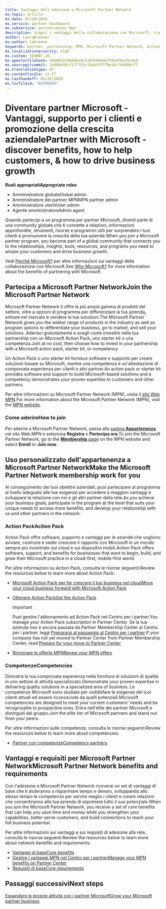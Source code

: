 ```yaml
---
title: Vantaggi dell'adesione a Microsoft Partner Network
ms.topic: article
ms.date: 05/18/2020
ms.service: partner-dashboard
ms.subservice: partnercenter-mpn
description: Scopri i vantaggi della collaborazione con Microsoft, tra cui Microsoft Action Pack, le competenze e le opzioni di programma per entrare nel mercato e vendere le tue soluzioni.
author: LauraBrenner
ms.author: labrenne
keywords: partner, partnership, MPN, Microsoft Partner Network, action pack, MAP, sottoscrizione di action pack, vantaggi, vantaggi MPN, appartenenza, silver, gold, competenze
ms.localizationpriority: high
ms.custom: SEOMAY.20
ms.openlocfilehash: 50b8834704886a9c516550bbde778edf8e39c0a9
ms.sourcegitcommit: 2a980b50cf177753c15ebfd7770e14cf6d486cf7
ms.translationtype: HT
ms.contentlocale: it-IT
ms.lasthandoff: 05/22/2020
ms.locfileid: "83795955"
---
```

# <a name="partner-with-microsoft---discover-benefits-how-to-help-customers--how-to-drive-business-growth"></a><span data-ttu-id="d16d9-104">Diventare partner Microsoft - Vantaggi, supporto per i clienti e promozione della crescita aziendale</span><span class="sxs-lookup"><span data-stu-id="d16d9-104">Partner with Microsoft - discover benefits, how to help customers, & how to drive business growth</span></span>

<span data-ttu-id="d16d9-105">**Ruoli appropriati**</span><span class="sxs-lookup"><span data-stu-id="d16d9-105">**Appropriate roles**</span></span>

- <span data-ttu-id="d16d9-106">Amministratore globale</span><span class="sxs-lookup"><span data-stu-id="d16d9-106">Global admin</span></span>
- <span data-ttu-id="d16d9-107">Amministratore dei partner MPN</span><span class="sxs-lookup"><span data-stu-id="d16d9-107">MPN partner admin</span></span>
- <span data-ttu-id="d16d9-108">Amministratore utenti</span><span class="sxs-lookup"><span data-stu-id="d16d9-108">User admin</span></span>
- <span data-ttu-id="d16d9-109">Agente amministratore</span><span class="sxs-lookup"><span data-stu-id="d16d9-109">Admin agent</span></span>

<span data-ttu-id="d16d9-110">Quando partecipi a un programma per partner Microsoft, diventi parte di una community globale che ti connette a relazioni, informazioni approfondite, strumenti, risorse e programmi utili per sorprendere i tuoi clienti e promuovere la crescita della tua azienda.</span><span class="sxs-lookup"><span data-stu-id="d16d9-110">When you join a Microsoft partner program, you become part of a global community that connects you to the relationships, insights, tools, resources, and programs you need to amaze your customers and drive business growth.</span></span>

<span data-ttu-id="d16d9-111">Vedi [Perché Microsoft?](https://partner.microsoft.com/business-opportunities/why-microsoft) per altre informazioni sui vantaggi della collaborazione con Microsoft.</span><span class="sxs-lookup"><span data-stu-id="d16d9-111">See [Why Microsoft?](https://partner.microsoft.com/business-opportunities/why-microsoft) for more information about the benefits of partnering with Microsoft.</span></span>

## <a name="join-the-microsoft-partner-network"></a><span data-ttu-id="d16d9-112">Partecipa a Microsoft Partner Network</span><span class="sxs-lookup"><span data-stu-id="d16d9-112">Join the Microsoft Partner Network</span></span>

<!-- 12/5/18 The content below was copied and pasted directly from the Membership page of the MPN site (https://partner.microsoft.com/membership)-->

<span data-ttu-id="d16d9-113">Microsoft Partner Network ti offre la più ampia gamma di prodotti del settore, oltre a opzioni di programma per differenziare la tua azienda, entrare nel mercato e vendere le tue soluzioni.</span><span class="sxs-lookup"><span data-stu-id="d16d9-113">The Microsoft Partner Network gives you the widest range of products in the industry as well as program options to differentiate your business, go to market, and sell your solutions.</span></span> <span data-ttu-id="d16d9-114">Aderisci gratuitamente e scegli come investire nella tua partnership con un Microsoft Action Pack, uno starter kit o una competenza.</span><span class="sxs-lookup"><span data-stu-id="d16d9-114">Join at no cost, then choose how to invest in your partnership with a Microsoft action pack, starter kit, or competency.</span></span>

<span data-ttu-id="d16d9-115">Un Action Pack o uno starter kit fornisce software e supporto per creare soluzioni basate su Microsoft, mentre una competenza è un'attestazione di comprovata esperienza per clienti e altri partner.</span><span class="sxs-lookup"><span data-stu-id="d16d9-115">An action pack or starter kit provides software and support to build Microsoft-based solutions and a competency demonstrates your proven expertise to customers and other partners.</span></span>

<span data-ttu-id="d16d9-116">Per altre informazioni su Microsoft Partner Network (MPN), visita il [sito Web MPN](https://partner.microsoft.com/commercial).</span><span class="sxs-lookup"><span data-stu-id="d16d9-116">For more information about the Microsoft Partner Network (MPN), visit the [MPN website](https://partner.microsoft.com/commercial).</span></span>

### <a name="how-to-join"></a><span data-ttu-id="d16d9-117">Come aderire</span><span class="sxs-lookup"><span data-stu-id="d16d9-117">How to join</span></span>

<span data-ttu-id="d16d9-118">Per aderire a Microsoft Partner Network, passa alla [pagina **Appartenenza**](https://partner.microsoft.com/membership) nel sito Web MPN e seleziona **Registra** o **Partecipa ora**.</span><span class="sxs-lookup"><span data-stu-id="d16d9-118">To join the Microsoft Partner Network, go to the [**Membership** page](https://partner.microsoft.com/membership) on the MPN website and select **Enroll** or **Join now**.</span></span>

## <a name="make-the-microsoft-partner-network-membership-work-for-you"></a><span data-ttu-id="d16d9-119">Uso personalizzato dell'appartenenza a Microsoft Partner Network</span><span class="sxs-lookup"><span data-stu-id="d16d9-119">Make the Microsoft Partner Network membership work for you</span></span>

<!-- 10/25/2019 The content below content from the Membership pages of the MPN site (https://partner.microsoft.com/membership) and additional updated content.-->

<span data-ttu-id="d16d9-120">Al conseguimento dei tuoi obiettivi aziendali, puoi partecipare al programma al livello adeguato alle tue esigenze per accedere a maggiori vantaggi e sviluppare la relazione con noi e gli altri partner della rete.</span><span class="sxs-lookup"><span data-stu-id="d16d9-120">As you achieve your business goals, participate in the program at the level that suits your unique needs to access more benefits, and develop your relationship with us and other partners in the network.</span></span>

### <a name="action-pack"></a><span data-ttu-id="d16d9-121">Action Pack</span><span class="sxs-lookup"><span data-stu-id="d16d9-121">Action Pack</span></span>

<span data-ttu-id="d16d9-122">Action Pack offre software, supporto e vantaggi per le aziende che vogliono avviare, costruire e veder crescere il rapporto con Microsoft in un mondo sempre più incentrato sul cloud e sui dispositivi mobili.</span><span class="sxs-lookup"><span data-stu-id="d16d9-122">Action Pack offers software, support, and benefits for businesses that want to begin, build, and grow their Microsoft practice in a cloud-first, mobile-first world.</span></span>

<span data-ttu-id="d16d9-123">Per altre informazioni su Action Pack, consulta le risorse seguenti:</span><span class="sxs-lookup"><span data-stu-id="d16d9-123">Review the resources below to learn more about Action Pack:</span></span>

- [<span data-ttu-id="d16d9-124">Microsoft Action Pack per far crescere il tuo business nel cloud</span><span class="sxs-lookup"><span data-stu-id="d16d9-124">Move your cloud business forward with Microsoft Action Pack</span></span>](https://partner.microsoft.com/membership/action-pack)

- [<span data-ttu-id="d16d9-125">Ottenere Action Pack</span><span class="sxs-lookup"><span data-stu-id="d16d9-125">Get the Action Pack</span></span>](mpn-get-action-pack.md)
  
    >[!IMPORTANT]
    ><span data-ttu-id="d16d9-126">Puoi gestire l'abbonamento ad Action Pack nel Centro per i partner.</span><span class="sxs-lookup"><span data-stu-id="d16d9-126">You manage your Action Pack subscription in Partner Center.</span></span> <span data-ttu-id="d16d9-127">Se la tua azienda non è ancora passata da Partner Membership Center al Centro per i partner, leggi [Prepararsi al passaggio al Centro per i partner](prepare-pmc-pc-migration.md).</span><span class="sxs-lookup"><span data-stu-id="d16d9-127">If your company has not yet moved to Partner Center from Partner Membership Center, read [Prepare for your move to Partner Center](prepare-pmc-pc-migration.md)</span></span>  

- [<span data-ttu-id="d16d9-128">Rinnovare le offerte MPN</span><span class="sxs-lookup"><span data-stu-id="d16d9-128">Renew your MPN offers</span></span>](renew-mpn-offers.md)

### <a name="competencies"></a><span data-ttu-id="d16d9-129">Competenze</span><span class="sxs-lookup"><span data-stu-id="d16d9-129">Competencies</span></span>

<span data-ttu-id="d16d9-130">Dimostra la tua comprovata esperienza nella fornitura di soluzioni di qualità in uno settore di attività specializzato.</span><span class="sxs-lookup"><span data-stu-id="d16d9-130">Demonstrate your proven expertise in delivering quality solutions in a specialized area of business.</span></span> <span data-ttu-id="d16d9-131">Le competenze Microsoft sono studiate per soddisfare le esigenze dei tuoi clienti attuali ed essere riconosciute da quelli potenziali.</span><span class="sxs-lookup"><span data-stu-id="d16d9-131">Microsoft competencies are designed to meet your current customers' needs and be recognizable to prospective ones.</span></span> <span data-ttu-id="d16d9-132">Entra nell'élite dei partner Microsoft e distinguiti dal gruppo.</span><span class="sxs-lookup"><span data-stu-id="d16d9-132">Join the elite tier of Microsoft partners and stand out from your peers.</span></span>

<span data-ttu-id="d16d9-133">Per altre informazioni sulle competenze, consulta le risorse seguenti:</span><span class="sxs-lookup"><span data-stu-id="d16d9-133">Review the resources below to learn more about competencies:</span></span>

- [<span data-ttu-id="d16d9-134">Partner con competenze</span><span class="sxs-lookup"><span data-stu-id="d16d9-134">Competency partners</span></span>](https://partner.microsoft.com/membership/competencies)

## <a name="microsoft-partner-network-benefits-and-requirements"></a><span data-ttu-id="d16d9-135">Vantaggi e requisiti per Microsoft Partner Network</span><span class="sxs-lookup"><span data-stu-id="d16d9-135">Microsoft Partner Network benefits and requirements</span></span>

<span data-ttu-id="d16d9-136">Con l'adesione a Microsoft Partner Network riceverai un set di vantaggi di base che ti aiuteranno a risparmiare tempo e denaro, sviluppando allo stesso tempo le competenze per servire meglio i clienti e creare relazioni che consentiranno alla tua azienda di esprimere tutto il suo potenziale.</span><span class="sxs-lookup"><span data-stu-id="d16d9-136">When you join the Microsoft Partner Network, you receive a set of core benefits that can help you save time and money while you strengthen your capabilities, better serve customers, and build connections to reach your full business potential.</span></span>

<span data-ttu-id="d16d9-137">Per altre informazioni sui vantaggi e sui requisiti di adesione alla rete, consulta le risorse seguenti:</span><span class="sxs-lookup"><span data-stu-id="d16d9-137">Review the resources below to learn more about network benefits and requirements:</span></span>

- [<span data-ttu-id="d16d9-138">Vantaggi di base</span><span class="sxs-lookup"><span data-stu-id="d16d9-138">Core benefits</span></span>](https://partner.microsoft.com/membership/core-benefits#simple-tab-content-1)
- [<span data-ttu-id="d16d9-139">Gestire i vantaggi MPN nel Centro per i partner</span><span class="sxs-lookup"><span data-stu-id="d16d9-139">Manage your MPN benefits on Partner Center</span></span>](manage-your-partner-network-benefits.md)
- [<span data-ttu-id="d16d9-140">Requisiti di base</span><span class="sxs-lookup"><span data-stu-id="d16d9-140">Core requirements</span></span>](https://partner.microsoft.com/membership/core-benefits#simple-tab-content-2)

## <a name="next-steps"></a><span data-ttu-id="d16d9-141">Passaggi successivi</span><span class="sxs-lookup"><span data-stu-id="d16d9-141">Next steps</span></span>

[<span data-ttu-id="d16d9-142">Espandere le proprie attività con i partner Microsoft</span><span class="sxs-lookup"><span data-stu-id="d16d9-142">Grow your Microsoft partner business</span></span>](grow-your-business.md)
